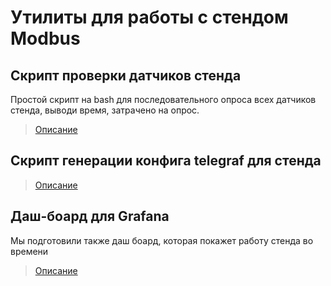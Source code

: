 # Утилиты для работы с стендом Modbus

## Скрипт проверки датчиков стенда

Простой скрипт на bash для последовательного опроса всех датчиков стенда,
выводи время, затрачено на опрос. 

>[Описание](modbus-stand-tests/)


## Скрипт генерации конфига telegraf для стенда

>[Описание](modbus-generate-telegraf-config/)


## Даш-боард для Grafana

Мы подготовили также даш боард, которая покажет работу стенда во времени

>[Описание](grafana-dashboard/)